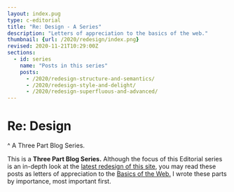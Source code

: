 ```yaml
---
layout: index.pug
type: c-editorial
title: "Re: Design - A Series"
description: "Letters of appreciation to the basics of the web."
thumbnail: {url: /2020/redesign/index.png}
revised: 2020-11-21T10:29:00Z
sections:
  - id: series
    name: "Posts in this series"
    posts:
      - /2020/redesign-structure-and-semantics/
      - /2020/redesign-style-and-delight/
      - /2020/redesign-superfluous-and-advanced/
---
```


# Re: Design
^ A Three Part Blog Series.

This is a <strong id="3-part-blog-series">Three Part Blog Series.</strong> Although the focus of this Editorial series is an in-depth look at the [latest redesign of this site](/2019/just-launch/), you may read these posts as letters of appreciation to the [Basics of the Web.](/2016/webdesign-basics/) I wrote these parts by importance, most important first.

